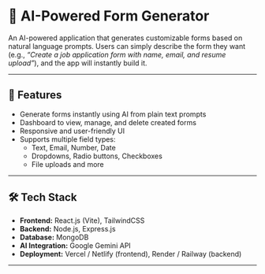 # 📝 AI-Powered Form Generator

An AI-powered application that generates customizable forms based on natural language prompts. Users can simply describe the form they want (e.g., *“Create a job application form with name, email, and resume upload”*), and the app will instantly build it.

---

## 🚀 Features
- Generate forms instantly using AI from plain text prompts  
- Dashboard to view, manage, and delete created forms  
- Responsive and user-friendly UI  
- Supports multiple field types:
  - Text, Email, Number, Date  
  - Dropdowns, Radio buttons, Checkboxes  
  - File uploads and more  

---

## 🛠️ Tech Stack
- **Frontend:** React.js (Vite), TailwindCSS  
- **Backend:** Node.js, Express.js  
- **Database:** MongoDB  
- **AI Integration:** Google Gemini API  
- **Deployment:** Vercel / Netlify (frontend), Render / Railway (backend)  

---

